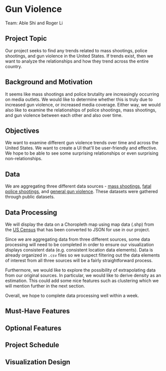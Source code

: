 # Gun Violence
Team: Able Shi and Roger Li
## Project Topic
Our project seeks to find any trends related to mass shootings, police shootings, and gun violence in the United States. If trends exist, then we want to analyze the relationships and how they trend across the entire country.

## Background and Motivation
It seems like mass shootings and police brutality are increasingly occurring on media outlets. We would like to determine whether this is truly due to increased gun violence, or increased media coverage. Either way, we would also like to examine the relationships of police shootings, mass shootings, and gun violence between each other and also over time.

## Objectives
We want to examine different gun violence trends over time and across the United States. We want to create a UI that'll be user-friendly and effective. We hope to be able to see some surprising relationships or even surprising non-relationships.

## Data
We are aggregating three different data sources - [mass shootings](https://www.kaggle.com/jlmontie/stanford-msa-2017/home), [fatal police shootings](https://www.kaggle.com/kwullum/fatal-police-shootings-in-the-us), and [general gun violence](https://www.kaggle.com/jameslko/gun-violence-data). These datasets were gathered through public datasets.

## Data Processing
We will display the data on a Choropleth map using map data (.shp) from the [US Census](https://www.census.gov/geo/maps-data/data/tiger-cart-boundary.html) that has been converted to JSON for use in our project.

Since we are aggregating data from three different sources, some data processing will need to be completed in order to ensure our visualization displays consistent data (e.g. consistent location data elements). Data is already organized in `.csv` files so we suspect  filtering out the data elements of interest from all three sources will be a fairly straightforward process. 

Furthermore, we would like to explore the possibility of extrapolating data from our original sources. In particular, we would like to derive density as an estimation. This could add some nice features such as clustering which we will mention further in the next section.

Overall, we hope to complete data processing well within a week. 

## Must-Have Features


## Optional Features

## Project Schedule

## Visualization Design
